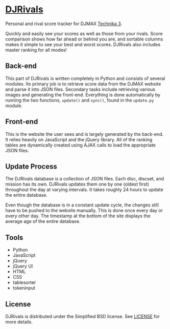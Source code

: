 # [DJRivals][1]

Personal and rival score tracker for DJMAX [Technika 3][2].

Quickly and easily see your scores as well as those from your rivals.  Score comparison shows how far ahead or behind you are, and sortable columns makes it simple to see your best and worst scores.  DJRivals also includes master ranking for all modes!


## Back-end

This part of DJRivals is written completely in Python and consists of several modules.  Its primary job is to retrieve score data from the DJMAX website and parse it into JSON files.  Secondary tasks include retrieving various images and generating the front-end.  Everything is done automatically by running the two functions, `update()` and `sync()`, found in the `update.py` module.


## Front-end

This is the website the user sees and is largely generated by the back-end.  It relies heavily on JavaScript and the jQuery library.  All of the ranking tables are dynamically created using AJAX calls to load the appropriate JSON files.


## Update Process

The DJRivals database is a collection of JSON files.  Each disc, discset, and mission has its own.  DJRivals updates them one by one (oldest first) throughout the day at varying intervals.  It takes roughly 24 hours to update the entire database.

Even though the database is in a constant update cycle, the changes still have to be pushed to the website manually.  This is done once every day or every other day.  The timestamp at the bottom of the site displays the average age of the entire database.


## Tools

- Python
- JavaScript
- jQuery
- jQuery UI
- HTML
- CSS
- tablesorter
- tokeninput


## License

DJRivals is distributed under the Simplified BSD license.  See [LICENSE][3] for more details.




[1]: http://chingc.github.io/DJRivals/ "DJRivals"
[2]: http://en.wikipedia.org/wiki/DJMax_Technika_3 "DJMAX Technika 3"
[3]: https://github.com/chingc/DJRivals/blob/master/LICENSE "License"
